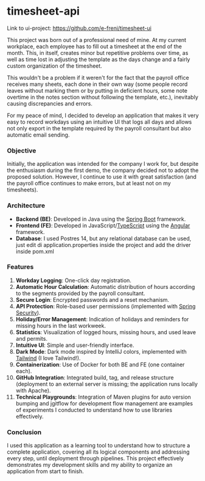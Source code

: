 # timesheet-api

Link to ui-project: https://github.com/e-freni/timesheet-ui

This project was born out of a professional need of mine. At my current workplace, each employee has to fill out a
timesheet at the end of the month. This, in itself, creates minor but repetitive problems over time, as well as time
lost in adjusting the template as the days change and a fairly custom organization of the timesheet.

This wouldn't be a problem if it weren't for the fact that the payroll office receives many sheets, each done in their
own way (some people record leaves without marking them or by putting in deficient hours, some note overtime in the
notes section without following the template, etc.), inevitably causing discrepancies and errors.

For my peace of mind, I decided to develop an application that makes it very easy to record workdays using an intuitive
UI that logs all days and allows not only export in the template required by the payroll consultant but also automatic
email sending.

### Objective

Initially, the application was intended for the company I work for, but despite the enthusiasm during the first demo,
the company decided not to adopt the proposed solution. However, I continue to use it with great satisfaction (and the
payroll office continues to make errors, but at least not on my timesheets).

### Architecture

- **Backend (BE)**: Developed in Java using the [Spring Boot](https://spring.io/projects/spring-boot) framework.
- **Frontend (FE)**: Developed in JavaScript/[TypeScript](https://www.typescriptlang.org/) using
  the [Angular](https://angular.dev/) framework.
- **Database**: I used Postres 14, but any relational database can be used, just edit di application.properties inside
  the project and add the driver inside pom.xml

### Features

1. **Workday Logging**: One-click day registration.
2. **Automatic Hour Calculation**: Automatic distribution of hours according to the segments provided by the payroll
   consultant.
3. **Secure Login**: Encrypted passwords and a reset mechanism.
4. **API Protection**: Role-based user permissions (implemented
   with [Spring Security](https://spring.io/projects/spring-security)).
5. **Holiday/Error Management**: Indication of holidays and reminders for missing hours in the last workweek.
6. **Statistics**: Visualization of logged hours, missing hours, and used leave and permits.
7. **Intuitive UI**: Simple and user-friendly interface.
8. **Dark Mode**: Dark mode inspired by IntelliJ colors, implemented with [Tailwind](https://tailwindcss.com/) (I love
   Tailwind!).
9. **Containerization**: Use of Docker for both BE and FE (one container each).
10. **GitHub Integration**: Integrated build, tag, and release structure (deployment to an external server is missing;
    the application runs locally with Apache).
11. **Technical Playgrounds**: Integration of Maven plugins for auto version bumping and jgitflow for development flow
    management are examples of experiments I conducted to understand how to use libraries effectively.

### Conclusion

I used this application as a learning tool to understand how to structure a complete application, covering all its
logical components and addressing every step, until deployment through pipelines. This project effectively demonstrates
my development skills and my ability to organize an application from start to finish. 
